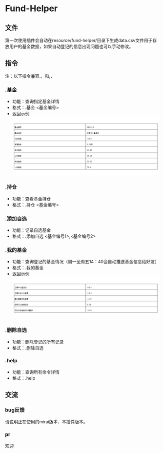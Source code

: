 # Fund-Helper

## 文件

第一次使用插件会自动在resource/fund-helper/目录下生成data.csv文件用于存放用户的基金数据，如果自动登记的信息出现问题也可以手动修改。

## 指令

注：以下指令兼容.。和,，

### .基金

* 功能：查询指定基金详情
* 格式：.基金 <基金编号>
* 返回示例
  ![image](https://github.com/NoErla/fund-helper/blob/master/src/main/resources/image/detail.png)
### .持仓

* 功能：查看基金持仓
* 格式：.持仓 <基金编号>
### .添加自选

* 功能：记录自选基金
* 格式：.添加自选 <基金编号1>,<基金编号2>

### .我的基金

* 功能：查询登记的基金情况（周一至周五14：40会自动推送基金信息给好友）
* 格式：.我的基金
* 返回示例
  ![image](https://github.com/NoErla/fund-helper/blob/master/src/main/resources/image/fund.png)
### .删除自选

* 功能：删除登记的所有记录
* 格式：.删除自选

### .help

* 功能：查询所有命令详情
* 格式：.help

## 交流

### bug反馈

请说明正在使用的mirai版本、本插件版本。

### pr

欢迎

